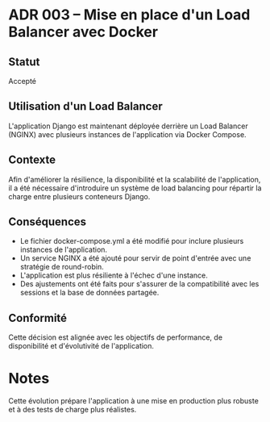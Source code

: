 # ADR 003 – Mise en place d'un Load Balancer avec Docker

## Statut
Accepté

## Utilisation d'un Load Balancer
L'application Django est maintenant déployée derrière un Load Balancer (NGINX) avec plusieurs instances de l'application via Docker Compose.

## Contexte
Afin d'améliorer la résilience, la disponibilité et la scalabilité de l'application, il a été nécessaire d'introduire un système de load balancing pour répartir la charge entre plusieurs conteneurs Django.

## Conséquences
- Le fichier docker-compose.yml a été modifié pour inclure plusieurs instances de l'application.
- Un service NGINX a été ajouté pour servir de point d'entrée avec une stratégie de round-robin.
- L'application est plus résiliente à l'échec d'une instance.
- Des ajustements ont été faits pour s'assurer de la compatibilité avec les sessions et la base de données partagée.

## Conformité
Cette décision est alignée avec les objectifs de performance, de disponibilité et d'évolutivité de l'application.

# Notes
Cette évolution prépare l'application à une mise en production plus robuste et à des tests de charge plus réalistes.